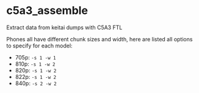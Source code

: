 # c5a3_assemble
Extract data from keitai dumps with C5A3 FTL

Phones all have different chunk sizes and width, here are listed all options to specify for each model:

- 705p: `-s 1 -w 1`
- 810p: `-s 1 -w 2`
- 820p: `-s 1 -w 2`
- 822p: `-s 1 -w 2`
- 840p: `-s 2 -w 2`
